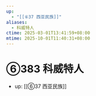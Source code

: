 ```yaml
---
up:
  - "[[⑥37 西亚民族]]"
aliases:
  - 科威特人
ctime: 2025-03-01T13:41:59+08:00
mtime: 2025-10-01T11:40:31+08:00
---
```


# ⑥383 科威特人

- up: [[⑥37 西亚民族]]
